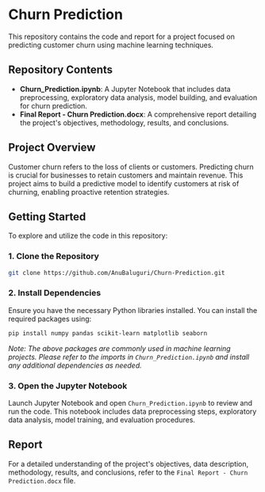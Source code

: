 # Churn Prediction

This repository contains the code and report for a project focused on predicting customer churn using machine learning techniques.

## Repository Contents

- **Churn_Prediction.ipynb**: A Jupyter Notebook that includes data preprocessing, exploratory data analysis, model building, and evaluation for churn prediction.
- **Final Report - Churn Prediction.docx**: A comprehensive report detailing the project's objectives, methodology, results, and conclusions.

## Project Overview

Customer churn refers to the loss of clients or customers. Predicting churn is crucial for businesses to retain customers and maintain revenue. This project aims to build a predictive model to identify customers at risk of churning, enabling proactive retention strategies.

## Getting Started

To explore and utilize the code in this repository:

### 1. Clone the Repository
```bash
git clone https://github.com/AnuBaluguri/Churn-Prediction.git
```

### 2. Install Dependencies
Ensure you have the necessary Python libraries installed. You can install the required packages using:
```bash
pip install numpy pandas scikit-learn matplotlib seaborn
```
*Note: The above packages are commonly used in machine learning projects. Please refer to the imports in `Churn_Prediction.ipynb` and install any additional dependencies as needed.*

### 3. Open the Jupyter Notebook
Launch Jupyter Notebook and open `Churn_Prediction.ipynb` to review and run the code. This notebook includes data preprocessing steps, exploratory data analysis, model training, and evaluation procedures.

## Report

For a detailed understanding of the project's objectives, data description, methodology, results, and conclusions, refer to the `Final Report - Churn Prediction.docx` file.


